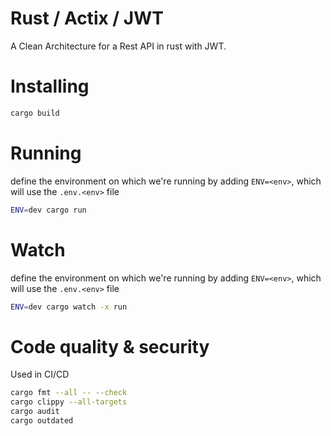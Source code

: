 # Rust / Actix / JWT

A Clean Architecture for a Rest API in rust with JWT.

# Installing

```bash
cargo build
```

# Running

define the environment on which we're running by adding `ENV=<env>`, which will use the `.env.<env>` file

```bash
ENV=dev cargo run
```

# Watch

define the environment on which we're running by adding `ENV=<env>`, which will use the `.env.<env>` file

```bash
ENV=dev cargo watch -x run
```

# Code quality & security

Used in CI/CD

```bash
cargo fmt --all -- --check
cargo clippy --all-targets
cargo audit
cargo outdated
```
